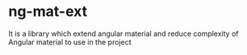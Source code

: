 # ng-mat-ext
It is a library which extend angular material and reduce complexity of Angular material to use in the project  
